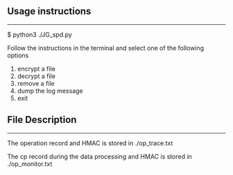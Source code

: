 ## Usage instructions ##
***
$ python3 ./JG_spd.py

Follow the instructions in the terminal and select one of the following options
1. encrypt a file
2. decrypt a file
3. remove a file
4. dump the log message
5. exit


## File Description ##
***
The operation record and HMAC is stored in ./op_trace.txt   
   
The cp record during the data processing and HMAC is stored in ./op_monitor.txt